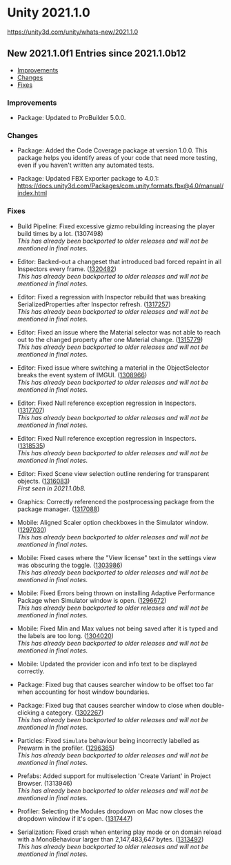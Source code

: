 # Unity 2021.1.0

https://unity3d.com/unity/whats-new/2021.1.0

## New 2021.1.0f1 Entries since 2021.1.0b12

- [Improvements](#improvements)
- [Changes](#changes)
- [Fixes](#fixes)


### Improvements

*   Package: Updated to ProBuilder 5.0.0.

### Changes

*   Package: Added the Code Coverage package at version 1.0.0. This package helps you identify areas of your code that need more testing, even if you haven't written any automated tests.
    
*   Package: Updated FBX Exporter package to 4.0.1:  
    https://docs.unity3d.com/Packages/com.unity.formats.fbx@4.0/manual/index.html
    

### Fixes

*   Build Pipeline: Fixed excessive gizmo rebuilding increasing the player build times by a lot. (1307498)  
    _This has already been backported to older releases and will not be mentioned in final notes._
    
*   Editor: Backed-out a changeset that introduced bad forced repaint in all Inspectors every frame. ([1320482](https://issuetracker.unity3d.com/issues/an-empty-custom-editor-will-force-all-inspector-windows-to-be-redrawn-every-frame))  
    _This has already been backported to older releases and will not be mentioned in final notes._
    
*   Editor: Fixed a regression with Inspector rebuild that was breaking SerializedProperties after Inspector refresh. ([1317257](https://issuetracker.unity3d.com/issues/urp-nullreferenceexception-and-argumentnullexception-errors-thrown-on-changing-the-name-property-of-the-renderer-feature))  
    _This has already been backported to older releases and will not be mentioned in final notes._
    
*   Editor: Fixed an issue where the Material selector was not able to reach out to the changed property after one Material change. ([1315779](https://issuetracker.unity3d.com/issues/color-picker-controls-are-assigned-new-controlid-when-saving-current-scene))  
    _This has already been backported to older releases and will not be mentioned in final notes._
    
*   Editor: Fixed issue where switching a material in the ObjectSelector breaks the event system of IMGUI. ([1308966](https://issuetracker.unity3d.com/issues/unable-to-switch-to-different-material-when-selecting-another-material-from-asset-selector-window-on-particle-system-material))  
    _This has already been backported to older releases and will not be mentioned in final notes._
    
*   Editor: Fixed Null reference exception regression in Inspectors. ([1317707](https://issuetracker.unity3d.com/issues/preset-nullreferenceexception-error-thrown-on-disabling-auto-graphics-api-for-windows-checkbox-in-player-settings-preset-ass))  
    _This has already been backported to older releases and will not be mentioned in final notes._
    
*   Editor: Fixed Null reference exception regression in Inspectors. ([1318535](https://issuetracker.unity3d.com/issues/urp-unable-to-add-overrides-in-volume-profile))  
    _This has already been backported to older releases and will not be mentioned in final notes._
    
*   Editor: Fixed Scene view selection outline rendering for transparent objects. ([1316083](https://issuetracker.unity3d.com/issues/shuriken-particle-system-is-not-rendering-properly-in-the-scene-view))  
    _First seen in 2021.1.0b8._
    
*   Graphics: Correctly referenced the postprocessing package from the package manager. ([1317088](https://issuetracker.unity3d.com/issues/post-processing-3-dot-0-3-package-cant-be-found-when-installing-from-package-manager))
    
*   Mobile: Aligned Scaler option checkboxes in the Simulator window. ([1297030](https://issuetracker.unity3d.com/issues/adaptive-performance-scaler-options-checkboxes-are-misaligned-in-the-simulator-window))  
    _This has already been backported to older releases and will not be mentioned in final notes._
    
*   Mobile: Fixed cases where the "View license" text in the settings view was obscuring the toggle. ([1303986](https://issuetracker.unity3d.com/issues/adaptive-performance-ux-when-the-settings-view-is-narrowed-view-license-text-appears-on-top-of-the-toggle))  
    _This has already been backported to older releases and will not be mentioned in final notes._
    
*   Mobile: Fixed Errors being thrown on installing Adaptive Performance Package when Simulator window is open. ([1296672](https://issuetracker.unity3d.com/issues/adaptive-performance-errors-are-thrown-on-installing-adaptive-performance-package-when-simulator-window-is-open))  
    _This has already been backported to older releases and will not be mentioned in final notes._
    
*   Mobile: Fixed Min and Max values not being saved after it is typed and the labels are too long. ([1304020](https://issuetracker.unity3d.com/issues/adaptive-performance-ux-adaptive-framerate-or-adaptive-resolution-min-and-max-values-are-not-saved-after-it-is-typed))  
    _This has already been backported to older releases and will not be mentioned in final notes._
    
*   Mobile: Updated the provider icon and info text to be displayed correctly.
    
*   Package: Fixed bug that causes searcher window to be offset too far when accounting for host window boundaries.
    
*   Package: Fixed bug that causes searcher window to close when double-clicking a category. ([1302267](https://issuetracker.unity3d.com/issues/shadergraph-double-clicking-a-category-or-drop-down-arrow-closes-the-searcher))  
    _This has already been backported to older releases and will not be mentioned in final notes._
    
*   Particles: Fixed `Simulate` behaviour being incorrectly labelled as Prewarm in the profiler. ([1296365](https://issuetracker.unity3d.com/issues/particlesystem-dot-prewarm-is-caused-when-calling-particlesystem-dot-simulate-even-if-prewarm-option-is-disabled-on-the-particlesystem))  
    _This has already been backported to older releases and will not be mentioned in final notes._
    
*   Prefabs: Added support for multiselection 'Create Variant' in Project Browser. (1313946)  
    _This has already been backported to older releases and will not be mentioned in final notes._
    
*   Profiler: Selecting the Modules dropdown on Mac now closes the dropdown window if it's open. ([1317447](https://issuetracker.unity3d.com/issues/profiler-profiler-modules-dropdown-window-doesnt-close-on-clicking-its-header))
    
*   Serialization: Fixed crash when entering play mode or on domain reload with a MonoBehaviour larger than 2,147,483,647 bytes. ([1313492](https://issuetracker.unity3d.com/issues/editor-crashes-on-raiseexception-when-allocating-huge-amount-of-memory))  
    _This has already been backported to older releases and will not be mentioned in final notes._